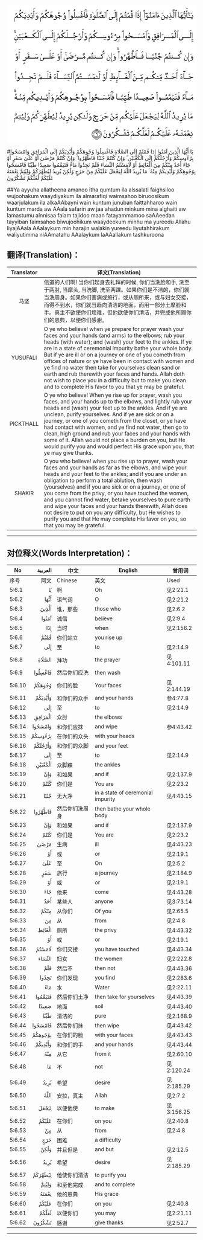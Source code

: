 ![005:006](images/005_006.gif)

#يَا أَيُّهَا الَّذِينَ آمَنُوا إِذَا قُمْتُمْ إِلَى الصَّلَاةِ فَاغْسِلُوا وُجُوهَكُمْ وَأَيْدِيَكُمْ إِلَى الْمَرَافِقِ وَامْسَحُوا بِرُءُوسِكُمْ وَأَرْجُلَكُمْ إِلَى الْكَعْبَيْنِ ۚ وَإِنْ كُنْتُمْ جُنُبًا فَاطَّهَّرُوا ۚ وَإِنْ كُنْتُمْ مَرْضَىٰ أَوْ عَلَىٰ سَفَرٍ أَوْ جَاءَ أَحَدٌ مِنْكُمْ مِنَ الْغَائِطِ أَوْ لَامَسْتُمُ النِّسَاءَ فَلَمْ تَجِدُوا مَاءً فَتَيَمَّمُوا صَعِيدًا طَيِّبًا فَامْسَحُوا بِوُجُوهِكُمْ وَأَيْدِيكُمْ مِنْهُ ۚ مَا يُرِيدُ اللَّهُ لِيَجْعَلَ عَلَيْكُمْ مِنْ حَرَجٍ وَلَٰكِنْ يُرِيدُ لِيُطَهِّرَكُمْ وَلِيُتِمَّ نِعْمَتَهُ عَلَيْكُمْ لَعَلَّكُمْ تَشْكُرُونَ 

##Ya ayyuha allatheena amanoo itha qumtum ila alssalati faighsiloo wujoohakum waaydiyakum ila almarafiqi waimsahoo biruoosikum waarjulakum ila alkaAAbayni wain kuntum junuban faittahharoo wain kuntum marda aw AAala safarin aw jaa ahadun minkum mina alghaiti aw lamastumu alnnisaa falam tajidoo maan fatayammamoo saAAeedan tayyiban faimsahoo biwujoohikum waaydeekum minhu ma yureedu Allahu liyajAAala AAalaykum min harajin walakin yureedu liyutahhirakum waliyutimma niAAmatahu AAalaykum laAAallakum tashkuroona 

## 翻译(Translation)：

| Translator | 译文(Translation)                                            |
| :--------: | ------------------------------------------------------------ |
|    马坚    | 信道的人们啊! 当你们起身去礼拜的时候, 你们当洗脸和手, 洗至于两肘, 当摩头, 当洗脚, 洗至两踝。如果你们是不洁的，你们就当洗周身。如果你们害病或旅行，或从厕所来，或与妇女交接，而得不到水，你们就当趋向清洁的地面，而用一部分土摩脸和手。真主不欲使你们烦难，但他欲使你们清洁，并完成他所赐你们的恩典，以便你们感谢。 |
|  YUSUFALI  | O ye who believe! when ye prepare for prayer wash your faces and your hands (and arms) to the elbows; rub your heads (with water); and (wash) your feet to the ankles. If ye are in a state of ceremonial impurity bathe your whole body. But if ye are ill or on a journey or one of you cometh from offices of nature or ye have been in contact with women and ye find no water then take for yourselves clean sand or earth and rub therewith your faces and hands. Allah doth not wish to place you in a difficulty but to make you clean and to complete His favor to you that ye may be grateful. |
| PICKTHALL  | O ye who believe! When ye rise up for prayer, wash you faces, and your hands up to the elbows, and lightly rub your heads and (wash) your feet up to the ankles. And if ye are unclean, purify yourselves. And if ye are sick or on a journey, or one of you cometh from the closet, or ye have had contact with women, and ye find not water, then go to clean, high ground and rub your faces and your hands with some of it. Allah would not place a burden on you, but He would purify you and would perfect His grace upon you, that ye may give thanks. |
|   SHAKIR   | O you who believe! when you rise up to prayer, wash your faces and your hands as far as the elbows, and wipe your heads and your feet to the ankles; and if you are under an obligation to perform a total ablution, then wash (yourselves) and if you are sick or on a journey, or one of you come from the privy, or you have touched the women, and you cannot find water, betake yourselves to pure earth and wipe your faces and your hands therewith, Allah does not desire to put on you any difficulty, but He wishes to purify you and that He may complete His favor on you, so that you may be grateful. |

---

## 对位释义(Words Interpretation)：

| No   | العربية | 中文    | English | 曾用词 |
| ---- | ------: | ------- | ------- | ------ |
| 序号 |    阿文 | Chinese | 英文    | Used   |
| 5:6.1  | يَا      | 啊             | Oh                                | 见2:21.1   |
| 5:6.2  | أَيُّهَا    | 语气词         | O                                 | 见2:21.2   |
| 5:6.3  | الَّذِينَ   | 谁，那些       | those who                         | 见2:6.2    |
| 5:6.4  | آمَنُوا   | 诚信           | believe                           | 见2:9.4    |
| 5:6.5  | إِذَا     | 当时           | when                              | 见2:156.2  |
| 5:6.6  | قُمْتُمْ    | 你们站立       | you rise up                       |            |
| 5:6.7  | إِلَى     | 至             | to                                | 见2:14.9   |
| 5:6.8  | الصَّلَاةِ  | 拜功           | the prayer                        | 见4:101.11 |
| 5:6.9  | فَاغْسِلُوا | 然后你们应洗   | then wash                         |            |
| 5:6.10 | وُجُوهَكُمْ  | 你们的脸       | Your faces                        | 见2:144.19 |
| 5:6.11 | وَأَيْدِيَكُمْ | 和你们的众手   | and your hands                    | 参4:77.8   |
| 5:6.12 | إِلَى     | 至             | to                                | 见2:14.9   |
| 5:6.13 | الْمَرَافِقِ | 众肘           | the elbows                        |            |
| 5:6.14 | وَامْسَحُوا | 和你们应抹     | and wipe                          | 参4:43.42  |
| 5:6.15 | بِرُءُوسِكُمْ | 在你们的众头   | with your heads                   |            |
| 5:6.16 | وَأَرْجُلَكُمْ | 和你们的众脚   | and your feet                     |            |
| 5:6.17 | إِلَى     | 至             | to                                | 见2:14.9   |
| 5:6.18 | الْكَعْبَيْنِ | 众脚踝         | the ankles                        |            |
| 5:6.19 | وَإِنْ     | 和如果         | and if                            | 见2:137.9  |
| 5:6.20 | كُنْتُمْ    | 你们是         | You are                           | 见2:23.2   |
| 5:6.21 | جُنُبًا    | 无大净         | in a state of ceremonial impurity | 见4:43.15  |
| 5:6.22 | فَاطَّهَّرُوا | 然后你们洗周身 | then bathe your whole body        |            |
| 5:6.23 | وَإِنْ     | 和如果         | and if                            | 见2:137.9  |
| 5:6.24 | كُنْتُمْ    | 你们是         | You are                           | 见2:23.2   |
| 5:6.25 | مَرْضَىٰ    | 生病           | ill                               | 见4:43.23  |
| 5:6.26 | أَوْ      | 或             | or                                | 见2:19.1   |
| 5:6.27 | عَلَىٰ     | 至             | On                                | 见2:5.2    |
| 5:6.28 | سَفَرٍ     | 旅行           | a journey                         | 见2:184.9  |
| 5:6.29 | أَوْ      | 或             | or                                | 见2:19.1   |
| 5:6.30 | جَاءَ     | 他来           | come                              | 见4:43.28  |
| 5:6.31 | أَحَدٌ     | 某些人         | anyone                            | 见3:73.14  |
| 5:6.32 | مِنْكُمْ    | 从你们         | Of you                            | 见2:65.5   |
| 5:6.33 | مِنَ      | 从             | from                              | 见2:4.8    |
| 5:6.34 | الْغَائِطِ  | 厕所           | the privy                         | 见4:43.32  |
| 5:6.35 | أَوْ      | 或             | or                                | 见2:19.1   |
| 5:6.36 | لَامَسْتُمُ  | 你们交接       | you have touched                  | 见4:43.34  |
| 5:6.37 | النِّسَاءَ  | 妇女           | the women                         | 见2:222.8  |
| 5:6.38 | فَلَمْ     | 然后不         | then not                          | 见4:43.36  |
| 5:6.39 | تَجِدُوا   | 你们发现       | you find                          | 见2:283.6  |
| 5:6.40 | مَاءً     | 水             | Water                             | 见2:22.11  |
| 5:6.41 | فَتَيَمَّمُوا | 然后你们土净   | then take for yourselves          | 见4:43.39  |
| 5:6.42 | صَعِيدًا   | 地面           | soil                              | 见4:43.40  |
| 5:6.43 | طَيِّبًا    | 清洁的         | pure                              | 见2:168.9  |
| 5:6.44 | فَامْسَحُوا | 然后你们抹     | then wipe                         | 见4:43.42  |
| 5:6.45 | بِوُجُوهِكُمْ | 在你们的脸     | with your faces                   | 见4:43.43  |
| 5:6.46 | وَأَيْدِيكُمْ | 和你们的手     | and your hands                    | 见4:43.44  |
| 5:6.47 | مِنْهُ     | 从它           | from it                           | 见2:60.10  |
| 5:6.48 | مَا      | 不             | not                               | 见2:120.24 |
| 5:6.49 | يُرِيدُ    | 希望           | desire                            | 见2:185.29 |
| 5:6.50 | اللَّهُ    | 安拉，真主     | Allah                             | 见2:7.2 |
| 5:6.51 | لِيَجْعَلَ   | 以便他使       | to make                           | 见3:156.25 |
| 5:6.52 | عَلَيْكُمْ   | 在你们         | on you                            | 见2:40.8   |
| 5:6.53 | مِنْ      | 从             | from                              | 见2:4.8    |
| 5:6.54 | حَرَجٍ     | 困难           | a difficulty                      |            |
| 5:6.55 | وَلَٰكِنْ    | 并且但是       | and but                           | 见2:12.5   |
| 5:6.56 | يُرِيدُ    | 希望           | desire                            | 见2:185.29 |
| 5:6.57 | لِيُطَهِّرَكُمْ | 他使你们清洁   | to purify you                     |            |
| 5:6.58 | وَلِيُتِمَّ   | 和至他完成     | and to complete                   |            |
| 5:6.59 | نِعْمَتَهُ   | 他的恩典       | His grace                         |            |
| 5:6.60 | عَلَيْكُمْ   | 在你们         | on you                            | 见2:40.8   |
| 5:6.61 | لَعَلَّكُمْ   | 以便你们       | you may                           | 见2:21.11  |
| 5:6.62 | تَشْكُرُونَ  | 感谢           | give thanks                       | 见2:52.7   |

---
